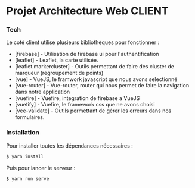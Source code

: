 # Projet Architecture Web CLIENT

### Tech

Le coté client utilise plusieurs bibliothèques pour fonctionner :

* [firebase] - Utilisation de firebase ui pour l'authentification
* [leaflet] - Leaflet, la carte utilisée.
* [leaflet.markercluster] - Outils permettant de faire des cluster de marqueur (regroupement de points)
* [vue] - VueJS, le framwork javascript que nous avons selectionné
* [vue-router] - Vue-router, router qui nous permet de faire la navigation dans notre application
* [vuefire] - Vuefire, integration de firebase a VueJS
* [vuetify] - Vuefire, le framework css que ne avons choisi
* [vee-validate] - Outils permettant de gérer les erreurs dans nos formulaires.

### Installation

Pour installer toutes les dépendances nécessaires  : 

```sh
$ yarn install
```

Puis pour lancer le serveur : 

```sh
$ yarn run serve
```
